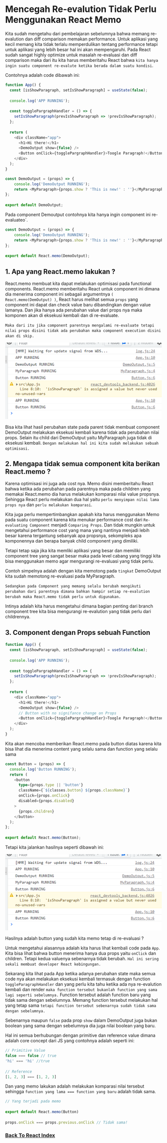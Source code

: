 # Mencegah Re-evalution Tidak Perlu Menggunakan React Memo

Kita sudah mengetahu dari pembelajaran sebelumnya bahwa memang re-evalution dan diff comparison memakan performance. Untuk aplikasi yang kecil memang kita tidak terlalu memperdulikan tentang performance tetapi untuk aplikasi yang lebih besar hal ini akan mempengaruhi. Pada React sudah sangat highly optimize untuk masalah re-evaluasi dan diff comparison maka dari itu kita harus memberitahu React bahwa `kita hanya ingin suatu component re-evalute ketika berada dalam suatu kondisi`.

Contohnya adalah code dibawah ini:

```ts
function App() {
  const [isShowParagraph, setIsShowParagraph] = useState(false);

  console.log('APP RUNNING');

  const togglePargraphHandler = () => {
    setIsShowParagraph(prevIsShowParagraph => !prevIsShowParagraph);
  };

  return (
    <div className="app">
      <h1>Hi there!</h1>
      <DemoOutput show={false} />
      <Button onClick={togglePargraphHandler}>Toogle Paragraph!</Button>
    </div>
  );
}
```

```ts
const DemoOutput = (props) => {
    console.log('DemoOutput RUNNING');
    return <MyParagraph>{props.show ? 'This is new!' : ''}</MyParagraph>
};

export default DemoOutput;
```

Pada component Demoutput contohnya kita hanya ingin component ini re-evaluateo`.

```ts
const DemoOutput = (props) => {
    console.log('DemoOutput RUNNING');
    return <MyParagraph>{props.show ? 'This is new!' : ''}</MyParagraph>
};

export default React.memo(DemoOutput);
```

## 1. Apa yang React.memo lakukan ?

React.memo membuat kita dapat melakukan optimisasi pada functional components. React.memo memberitahu React untuk component ini dimana dia menerima component ini sebagaii argumentnya `( React.memo(DemOutput) )`, React harus melihat semua `props` yang component ini dapat dan check value baru dibandingkan dengan value lamanya. Dan jika hanya ada perubahan value dari props nya maka komponen akan di eksekusi kembali dan di re-evaluate.

`Maka dari itu jika component parentnya mengalami re-evaluate tetapi nilai props disini tidak ada perubahan maka component execution disini akan di skip.`

![React.memo Console Result](../../images/react-memo-console-result.png)

Bisa kita lihat hasil perubahan state pada parent tidak membuat component DemoOutput melakukan eksekusi kembali karena tidak ada perubahan nilai props. Selain itu child dari DemoOutput yaitu MyParagraph juga tidak di eksekusi kembali. `Dengan melakukan hal ini kita sudah melakukan sebuah optimisasi.`

## 2. Mengapa tidak semua component kita berikan React.memo ?

Karena optimisasi ini juga ada cost nya. Memo disini memberitahu React bahwa ketika ada perubahan pada parentnya maka pada children yang memakai React.memo dia harus melakukan komparasi nilai value propsnya. Sehingga React perlu melakukan dua hal yaitu `perlu menyimpan nilai lama props nya` dan `perlu melakukan komparasi`.

Kita juga perlu mempertimbangkan apakah kita harus menggunakan Memo pada suatu component karena kita menukar performance cost dari `Re-evaluating Component` menjadi `Comparing Props`. Dan tidak mungkin untuk mengetahui performance cost yang mana yang nantinya menjadi lebih besar karena tergantung sebanyak apa propsnya, sekompleks apa komponennya dan berapa banyak child component yang dimiliki.

Tetapi tetap saja jika kita memliki aplikasi yang besar dan memiliki component tree yang sangat besar maka pada level cabang yang tinggi kita bisa menggunakan memo agar mengurangi re-evaluasi yang tidak perlu.

Contoh simpelnya adalah dengan kita memotong pada `tingkat` DemoOutput kita sudah memotong re-evaluasi pada MyParagraph.

`Sedangkan pada Component yang memang selalu berubah mengikuti perubahan dari parentnya dimana bahkan hampir setiap re-evalution berubah maka React.memo tidak perlu untuk digunakan.`

Intinya adalah kita harus mengetahui dimana bagian penting dari branch component tree kita bisa mengurangi re-evalution yang tidak perlu dari childrennya.

## 3. Component dengan Props sebuah Function

```ts
function App() {
  const [isShowParagraph, setIsShowParagraph] = useState(false);

  console.log('APP RUNNING');

  const togglePargraphHandler = () => {
    setIsShowParagraph(prevIsShowParagraph => !prevIsShowParagraph);
  };

  return (
    <div className="app">
      <h1>Hi there!</h1>
      <DemoOutput show={false} />
      // Button with no signifance change on Props
      <Button onClick={togglePargraphHandler}>Toogle Paragraph!</Button>
    </div>
  );
}
```

Kita akan mencoba memberikan React.memo pada button diatas karena kita bisa lihat dia menerima content yang selalu sama dan function yang selalu sama

```ts
const Button = (props) => {
  console.log('Button RUNNING');
  return (
    <button
      type={props.type || 'button'}
      className={`${classes.button} ${props.className}`}
      onClick={props.onClick}
      disabled={props.disabled}
    >
      {props.children}
    </button>
  );
};

export default React.memo(Button);
```

Tetapi kita jalankan hasilnya seperti dibawah ini:

![React.memo Function result](../../images/react-memo-console-function-result.png)

Hasilnya adalah button yang sudah kita memo tetap di re-evaluasi ?

Untuk mengetahui alasannya adalah kita harus lihat kembali code pada `App`. Kita bisa lihat bahwa button menerima hanya dua props yaitu `onClick` dan children. Tetapi kedua valuenya sebenarnya tidak berubah. `Hal ini sering sekali membuat developer React kebingungan.` 

Sekarang kita lihat pada App ketika adanya perubahan state maka semua code nya akan melakukan eksekusi kembali termasuk dengan function `toggleParagraphHandler` dan yang perlu kita tahu ketika ada nya re-evalution kembali dan render `maka function tersebut bukanlah function yang sama lagi seperti sebelumnya.` Function tersebut adalah function baru yang tidak sama dengan sebelumnya. Memang function tersebut melakukan hal yang tetap sama `tetapi function tersebut sebenarnya sudah tidak sama dengan sebelumnya.`

Sebenarnya maupun `false` pada prop `show` dalam DemoOutput juga bukan boolean yang sama dengan sebelumnya dia juga nilai boolean yang baru.

Hal ini semua berhubungan dengan primitive dan reference value dimana adalah core concept dari JS yang contohnya adalah seperti ini:

```ts
// Primitive Value
false === false // true
'hi' === 'hi' //true

// Reference
[1, 2, 3] === [1, 2, 3]
```

Dan yang memo lakukan adalah melakukan komparasi nilai tersebut sehingga `function yang lama === function yang baru` adalah tidak sama.


```ts
// Yang terjadi pada memo

export default React.memo(Button)

props.onClick === props.previous.onClick // Tidak sama!
```

### [Back To React Index](../../README.md)

